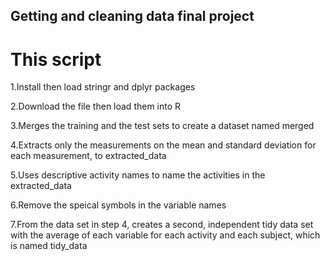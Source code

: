 ## Getting and cleaning data final project

# This script

1.Install then load stringr and dplyr packages

2.Download the file then load them into R

3.Merges the training and the test sets to create a dataset named merged

4.Extracts only the measurements on the mean and standard deviation for each measurement, to extracted_data

5.Uses descriptive activity names to name the activities in the extracted_data

6.Remove the speical symbols in the variable names

7.From the data set in step 4, creates a second, independent tidy data set with the average of each variable for each activity and each subject, which is named tidy_data
